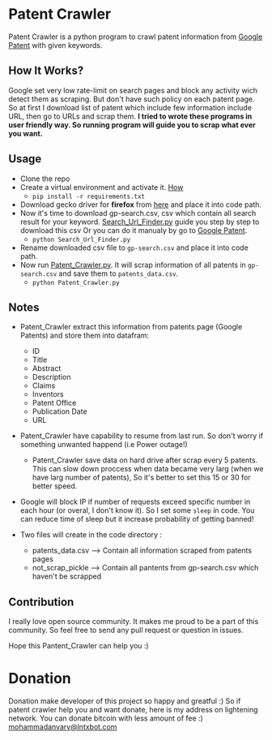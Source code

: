 # Patent Crawler 
Patent Crawler is a python program to crawl patent information from [Google Patent](https://patents.google.com/) with given keywords.

## How It Works?
Google set very low rate-limit on search pages and block any activity wich detect them as scraping. But don't have such policy on each patent page. So at first I download list of patent which include few information include URL, then go to URLs and scrap them.
**I tried to wrote these programs in user friendly way. So running program will guide you to scrap what ever you want.**


## Usage

- Clone the repo
- Create a virtual environment and activate it. [How](https://docs.python.org/3/tutorial/venv.html#creating-virtual-environments)
    - `pip install -r requirements.txt`
- Download gecko driver for **firefox** from [here](https://www.selenium.dev/documentation/getting_started/installing_browser_drivers/#quick-reference) and place it into code path.
- Now it's time to download gp-search.csv, csv which contain all search result for your keyword. [Search_Url_Finder.py](https://github.com/anvaari/patent-crawler/blob/main/Search_Url_Finder.py) guide you step by step to download this csv Or you can do it manualy by go to [Google Patent](https://patents.google.com/).
    - `python Search_Url_Finder.py`
- Rename downloaded csv file to `gp-search.csv` and place it into code path.
- Now run [Patent_Crawler.py](https://github.com/anvaari/patent-crawler/blob/main/Patent_Crawler.py). It will scrap information of all patents in `gp-search.csv` and save them to `patents_data.csv`.
    - `python Patent_Crawler.py`


## Notes


- Patent_Crawler extract this information from patents page (Google Patents) and store them into datafram:
    - ID
    - Title
    - Abstract
    - Description
    - Claims
    - Inventors
    - Patent Office
    - Publication Date
    - URL
    
- Patent_Crawler have capability to resume from last run. So don't worry if something unwanted happend (i.e  Power outage!)
    - Patent_Crawler save data on hard drive after scrap every 5 patents. This can slow down proccess when data became very larg (when we have larg number of patents), So it's better to set this 15 or 30 for better speed.

- Google will block IP if number of requests exceed specific number in each hour (or overal, I don't know it). So I set some `sleep` in code. You can reduce time of sleep but it increase probability of getting banned! 

- Two files will create in the code directory :
    - patents_data.csv --> Contain all information scraped from patents pages
    - not_scrap_pickle --> Contain all pantents from gp-search.csv which haven't be scrapped 


## Contribution

I really love open source community. It makes me proud to be a part of this community. So feel free to send any pull request or question in issues.

Hope this Pantent_Crawler can help you :)


# Donation
Donation make developer of this project so happy and greatful :) So if patent crawler help you and want donate, here is my address on lightening network. You can donate bitcoin with less amount of fee :)
mohammadanvary@lntxbot.com
